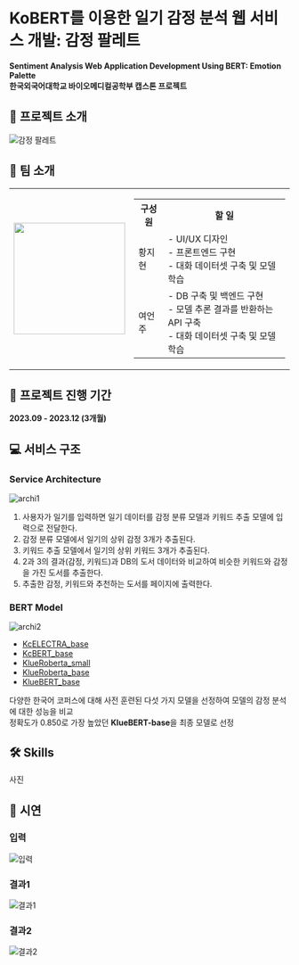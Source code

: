 # KoBERT를 이용한 일기 감정 분석 웹 서비스 개발: 감정 팔레트  
**Sentiment Analysis Web Application Development Using BERT: Emotion Palette**  
**한국외국어대학교 바이오메디컬공학부 캡스톤 프로젝트**  




## &#128221; 프로젝트 소개
<img src="./web/client/public/info.png" alt="감정 팔레트">


## &#128101; 팀 소개

<table>
  <tr>
    <td><img src="![image](https://github.com/eejj357/palette-ai-diary-web-service/assets/84446424/ceaa37ae-8455-4e98-9c04-656e6eef5b38)" width="200"></td>
    <td>
      <table>
        <tr>
          <th>구성원</th>
          <th>할 일</th>
        </tr>
        <tr>
          <td>황지현</td>
          <td>- UI/UX 디자인<br>- 프론트엔드 구현<br>- 대화 데이터셋 구축 및 모델 학습</td>
        </tr>
        <tr>
          <td>여언주</td>
          <td>- DB 구축 및 백엔드 구현<br>- 모델 추론 결과를 반환하는 API 구축<br>- 대화 데이터셋 구축 및 모델 학습</td>
        </tr>
      </table>
    </td>
  </tr>
</table>


## &#128197; 프로젝트 진행 기간
**2023.09 - 2023.12 (3개월)**

## &#128187; 서비스 구조
### Service Architecture
![archi1](./srv/A-4/static/assets/img/portfolio/archi_1.png)
1. 사용자가 일기를 입력하면 일기 데이터를 감정 분류 모델과 키워드 추출 모델에 입력으로 전달한다.
2. 감정 분류 모델에서 일기의 상위 감정 3개가 추출된다.
3. 키워드 추출 모델에서 일기의 상위 키워드 3개가 추출된다.
4. 2과 3의 결과(감정, 키워드)과 DB의 도서 데이터와 비교하여 비슷한 키워드와 감정을 가진 도서를 추출한다.
5. 추출한 감정, 키워드와 추천하는 도서를 페이지에 출력한다.

### BERT Model
![archi2](./srv/A-4/static/assets/img/portfolio/bert_img2.png)
- [KcELECTRA_base](https://github.com/Beomi/KcELECTRA)
- [KcBERT_base](https://github.com/Beomi/KcBERT)
- [KlueRoberta_small](https://huggingface.co/klue/roberta-small)
- [KlueRoberta_base](https://huggingface.co/klue/roberta-base)
- [KlueBERT_base](https://huggingface.co/klue/bert-base)

다양한 한국어 코퍼스에 대해 사전 훈련된 다섯 가지 모델을 선정하여 모델의 감정 분석에 대한 성능을 비교  
정확도가 0.850로 가장 높았던 **KlueBERT-base**을 최종 모델로 선정 
  
## &#128736; Skills
사진

## &#127910; 시연
### 입력
![입력](./srv/A-4/static/assets/img/photos/시연1.png)
### 결과1
![결과1](./srv/A-4/static/assets/img/photos/시연2.png)
### 결과2
![결과2](./srv/A-4/static/assets/img/photos/시연3.png)
